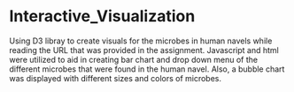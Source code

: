 # Interactive_Visualization
Using D3 libray to create visuals for the microbes in human navels while reading the URL that was provided in the assignment. Javascript and html  were utilized to aid in creating bar chart and drop down menu of the different microbes that were found in the human navel. Also, a bubble chart was displayed with different sizes and colors of microbes. 
